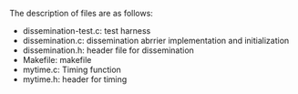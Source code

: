 The description of files are as follows:

* dissemination-test.c: test harness
* dissemination.c: dissemination abrrier implementation and initialization
* dissemination.h: header file for dissemination
* Makefile: makefile
* mytime.c: Timing function
* mytime.h: header for timing

